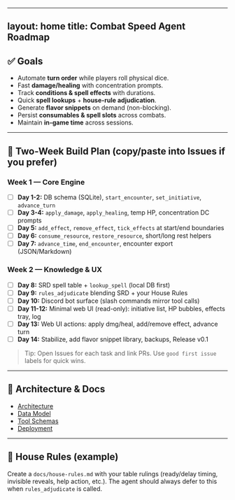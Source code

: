 
---
layout: home
title: Combat Speed Agent Roadmap
---

## ✅ Goals
- Automate **turn order** while players roll physical dice.
- Fast **damage/healing** with concentration prompts.
- Track **conditions & spell effects** with durations.
- Quick **spell lookups** + **house-rule adjudication**.
- Generate **flavor snippets** on demand (non-blocking).
- Persist **consumables & spell slots** across combats.
- Maintain **in‑game time** across sessions.

---

## 📅 Two-Week Build Plan (copy/paste into Issues if you prefer)

### Week 1 — Core Engine
- [ ] **Day 1-2:** DB schema (SQLite), `start_encounter`, `set_initiative`, `advance_turn`
- [ ] **Day 3-4:** `apply_damage`, `apply_healing`, temp HP, concentration DC prompts
- [ ] **Day 5:** `add_effect`, `remove_effect`, `tick_effects` at start/end boundaries
- [ ] **Day 6:** `consume_resource`, `restore_resource`, short/long rest helpers
- [ ] **Day 7:** `advance_time`, `end_encounter`, encounter export (JSON/Markdown)

### Week 2 — Knowledge & UX
- [ ] **Day 8:** SRD spell table + `lookup_spell` (local DB first)
- [ ] **Day 9:** `rules_adjudicate` blending SRD + your House Rules
- [ ] **Day 10:** Discord bot surface (slash commands mirror tool calls)
- [ ] **Day 11-12:** Minimal web UI (read-only): initiative list, HP bubbles, effects tray, log
- [ ] **Day 13:** Web UI actions: apply dmg/heal, add/remove effect, advance turn
- [ ] **Day 14:** Stabilize, add flavor snippet library, backups, Release v0.1

> Tip: Open Issues for each task and link PRs. Use `good first issue` labels for quick wins.

---

## 🧠 Architecture & Docs
- [Architecture](/docs/architecture.html)
- [Data Model](/docs/data-model.html)
- [Tool Schemas](/docs/tools-schema.html)
- [Deployment](/docs/deployment.html)

---

## 📌 House Rules (example)
Create a `docs/house-rules.md` with your table rulings (ready/delay timing, invisible reveals, help action, etc.). The agent should always defer to this when `rules_adjudicate` is called.
